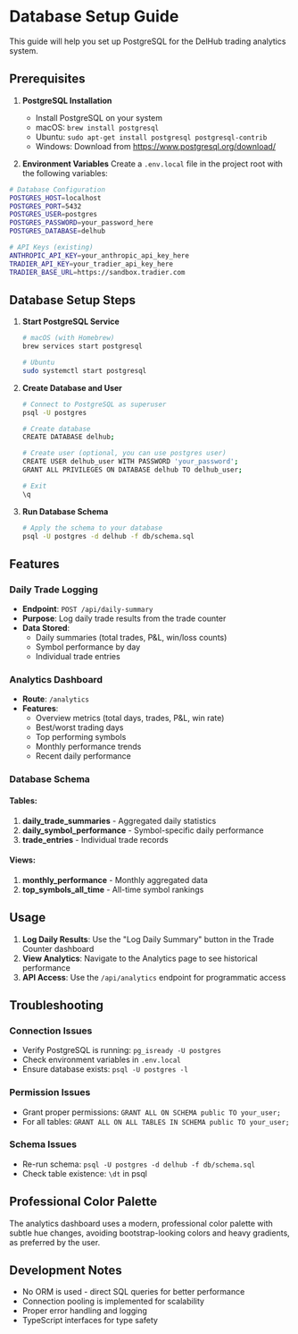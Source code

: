 # Database Setup Guide

This guide will help you set up PostgreSQL for the DelHub trading analytics system.

## Prerequisites

1. **PostgreSQL Installation**
   - Install PostgreSQL on your system
   - macOS: `brew install postgresql`
   - Ubuntu: `sudo apt-get install postgresql postgresql-contrib`
   - Windows: Download from https://www.postgresql.org/download/

2. **Environment Variables**
   Create a `.env.local` file in the project root with the following variables:

```bash
# Database Configuration
POSTGRES_HOST=localhost
POSTGRES_PORT=5432
POSTGRES_USER=postgres
POSTGRES_PASSWORD=your_password_here
POSTGRES_DATABASE=delhub

# API Keys (existing)
ANTHROPIC_API_KEY=your_anthropic_api_key_here
TRADIER_API_KEY=your_tradier_api_key_here
TRADIER_BASE_URL=https://sandbox.tradier.com
```

## Database Setup Steps

1. **Start PostgreSQL Service**
   ```bash
   # macOS (with Homebrew)
   brew services start postgresql
   
   # Ubuntu
   sudo systemctl start postgresql
   ```

2. **Create Database and User**
   ```bash
   # Connect to PostgreSQL as superuser
   psql -U postgres
   
   # Create database
   CREATE DATABASE delhub;
   
   # Create user (optional, you can use postgres user)
   CREATE USER delhub_user WITH PASSWORD 'your_password';
   GRANT ALL PRIVILEGES ON DATABASE delhub TO delhub_user;
   
   # Exit
   \q
   ```

3. **Run Database Schema**
   ```bash
   # Apply the schema to your database
   psql -U postgres -d delhub -f db/schema.sql
   ```

## Features

### Daily Trade Logging
- **Endpoint**: `POST /api/daily-summary`
- **Purpose**: Log daily trade results from the trade counter
- **Data Stored**: 
  - Daily summaries (total trades, P&L, win/loss counts)
  - Symbol performance by day
  - Individual trade entries

### Analytics Dashboard
- **Route**: `/analytics`
- **Features**:
  - Overview metrics (total days, trades, P&L, win rate)
  - Best/worst trading days
  - Top performing symbols
  - Monthly performance trends
  - Recent daily performance

### Database Schema

#### Tables:
1. **daily_trade_summaries** - Aggregated daily statistics
2. **daily_symbol_performance** - Symbol-specific daily performance
3. **trade_entries** - Individual trade records

#### Views:
1. **monthly_performance** - Monthly aggregated data
2. **top_symbols_all_time** - All-time symbol rankings

## Usage

1. **Log Daily Results**: Use the "Log Daily Summary" button in the Trade Counter dashboard
2. **View Analytics**: Navigate to the Analytics page to see historical performance
3. **API Access**: Use the `/api/analytics` endpoint for programmatic access

## Troubleshooting

### Connection Issues
- Verify PostgreSQL is running: `pg_isready -U postgres`
- Check environment variables in `.env.local`
- Ensure database exists: `psql -U postgres -l`

### Permission Issues
- Grant proper permissions: `GRANT ALL ON SCHEMA public TO your_user;`
- For all tables: `GRANT ALL ON ALL TABLES IN SCHEMA public TO your_user;`

### Schema Issues
- Re-run schema: `psql -U postgres -d delhub -f db/schema.sql`
- Check table existence: `\dt` in psql

## Professional Color Palette

The analytics dashboard uses a modern, professional color palette with subtle hue changes, avoiding bootstrap-looking colors and heavy gradients, as preferred by the user.

## Development Notes

- No ORM is used - direct SQL queries for better performance
- Connection pooling is implemented for scalability
- Proper error handling and logging
- TypeScript interfaces for type safety

